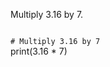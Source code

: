 Multiply 3.16 by 7.

<Editor lang="python" type="exercise">
<code>
# Multiply 3.16 by 7
</code>

<solution>
print(3.16 * 7)
</solution>
</Editor>